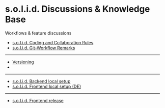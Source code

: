 # s.o.l.i.d. Discussions & Knowledge Base
Workflows &amp; feature discussions

* [s.o.l.i.d. Coding and Collaboration Rules](solid-coding-rules.md)
* [s.o.l.i.d. Git-Workflow Remarks](solid-git-workflow.md)

----

* [Versioning](versioning.md)
* 
----
* [s.o.l.i.d. Backend local setup ](solid-backend-setup.md)
* [s.o.l.i.d. Frontend local setup (DE)](solid-frontend_de.md)
----
* [s.o.l.i.d. Frontend release](solid-frontend-release.md)
